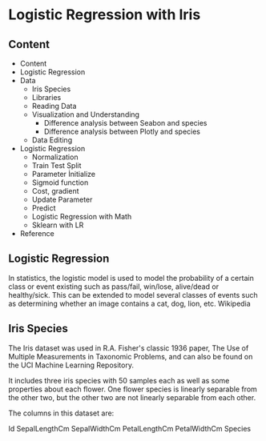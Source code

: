 # Logistic Regression with Iris

## Content
* Content
* Logistic Regression
* Data
  * Iris Species
  * Libraries
  * Reading Data
  * Visualization and Understanding
    * Difference analysis between Seabon and species
    * Difference analysis between Plotly and species
  * Data Editing
* Logistic Regression
  * Normalization
  * Train Test Split
  * Parameter İnitialize
  * Sigmoid function
  * Cost, gradient
  * Update Parameter
  * Predict
  * Logistic Regression with Math
  * Sklearn with LR
* Reference

## Logistic Regression
In statistics, the logistic model is used to model the probability of a certain class or event existing such as pass/fail, win/lose, alive/dead or healthy/sick. This can be extended to model several classes of events such as determining whether an image contains a cat, dog, lion, etc. Wikipedia



## Iris Species
The Iris dataset was used in R.A. Fisher's classic 1936 paper, The Use of Multiple Measurements in Taxonomic Problems, and can also be found on the UCI Machine Learning Repository.

It includes three iris species with 50 samples each as well as some properties about each flower. One flower species is linearly separable from the other two, but the other two are not linearly separable from each other.

The columns in this dataset are:

Id
SepalLengthCm
SepalWidthCm
PetalLengthCm
PetalWidthCm
Species
